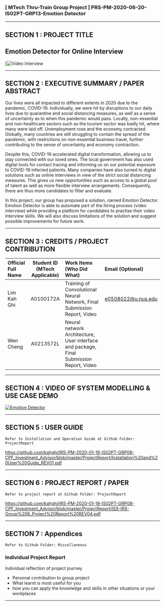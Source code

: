 ### [ MTech Thru-Train Group Project ] PRS-PM-2020-06-20-IS02PT-GRP13-Emotion Detector

---

## SECTION 1 : PROJECT TITLE
## Emotion Detector for Online Interview
[![Video Interview](https://www.roberthalf.com/sites/default/files/2018-04/video-interview-tips-rh-2018.jpg)

---

## SECTION 2 : EXECUTIVE SUMMARY / PAPER ABSTRACT
Our lives were all impacted to different extents in 2020 due to the pandemic, COVID-19. Individually, we were hit by disruptions to our daily lives due to quarantine and social distancing measures, as well as a sense of uncertainty as to when this pandemic would pass. Locally, non-essential and non-healthcare sectors such as the tourism sector was badly hit, where many were laid off. Unemployment rose and the economy contracted. Globally, many countries are still struggling to contain the spread of the pandemic, with restrictions on non-essential business travel, further contributing to the sense of uncertainty and economy contraction.

Despite this, COVID-19 accelerated digital transformation, allowing us to stay connected with our loved ones. The local government has also used digital tools for contact tracing and informing us on our potential exposure to COVID-19 infected patients. Many companies have also turned to digital solutions such as online interviews in view of the strict social distancing measures. This gives us new opportunities such as access to a global pool of talent as well as more flexible interview arrangements. Consequently, there are thus more candidates to filter and evaluate.

In this project, our group has proposed a solution, named Emotion Detector. Emotion Detector is able to automate part of the hiring process (video interview) while providing a platform for candidates to practise their video interview skills. We will also discuss limitations of the solution and suggest possible improvements for future work.

---

## SECTION 3 : CREDITS / PROJECT CONTRIBUTION

| Official Full Name  | Student ID (MTech Applicable)  | Work Items (Who Did What) | Email (Optional) |
| :------------ |:---------------:| :-----| :-----|
| Lim Kah Ghi | A0100172A | Training of Convolutional Neural Network, Final Submission Report, Video | e0508022@u.nus.edu |
| Wen Cheng | A0213572L | Neural network Architecture, User interface and package, Final Submission Report, Video | |


---

## SECTION 4 : VIDEO OF SYSTEM MODELLING & USE CASE DEMO

[![Emotion Detector](https://i9.ytimg.com/vi/Cet3l-cE_3g/mq1.jpg?sqp=CJC58_wF&rs=AOn4CLAzbUjeaOOaITPY5Ha2_lDXjvT37g)](https://youtu.be/Cet3l-cE_3g)

---

## SECTION 5 : USER GUIDE

`Refer to Installation and Operation Guide at Github Folder: ProjectReport`

https://github.com/kahghi/IRS-PM-2020-01-18-IS02PT-GRP08-CPF_Investment_Advisor/blob/master/ProjectReport/Installation%20and%20User%20Guide_REV01.pdf

---
## SECTION 6 : PROJECT REPORT / PAPER

`Refer to project report at Github Folder: ProjectReport`

https://github.com/kahghi/IRS-PM-2020-01-18-IS02PT-GRP08-CPF_Investment_Advisor/blob/master/ProjectReport/ISS-IRS-Group%208_Project%20Report%20REV04.pdf


---
## SECTION 7 : Appendices

`Refer to Github Folder: Miscellaneous`

### Individual Project Report
Individual reflection of project journey
* Personal contribution to group project
* What learnt is most useful for you
* how you can apply the knowledge and skills in other situations or your workplaces

---

